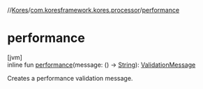 //[Kores](../../index.md)/[com.koresframework.kores.processor](index.md)/[performance](performance.md)

# performance

[jvm]\
inline fun [performance](performance.md)(message: () -> [String](https://kotlinlang.org/api/latest/jvm/stdlib/kotlin/-string/index.html)): [ValidationMessage](-validation-message/index.md)

Creates a performance validation message.
